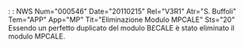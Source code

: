  :  : NWS Num="000546" Date="20110215" Rel="V3R1" Atr="S. Buffoli" Tem="APP" App="MP" Tit="Eliminazione Modulo MPCALE" Sts="20"
Essendo un perfetto duplicato del modulo B£CALE è stato eliminato il modulo MPCALE.
